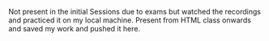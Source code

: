 Not present in the initial Sessions due to exams but watched the recordings and practiced it on my local machine. Present from HTML class onwards and saved my work and pushed it here.
